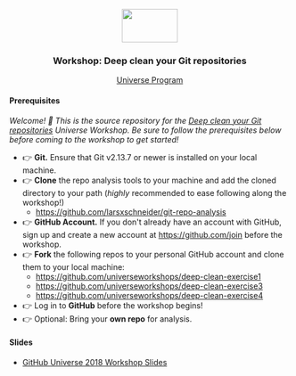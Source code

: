 <p align="center">
  <img src="https://user-images.githubusercontent.com/3791941/31036931-072760fe-a534-11e7-8cd7-0565bdc2727c.png" width="100" height="60">

  <h3 align="center">Workshop: Deep clean your Git repositories<br></h3>

  <p align="center">
    <a href="https://githubuniverse.com/">Universe Program</a>
  </p>
</p>

#### Prerequisites

_Welcome! :wave: This is the source repository for the [Deep clean your Git repositories](https://githubuniverse.com/workshops/#deep-clean-your-git-repositories) Universe Workshop. Be sure to follow the prerequisites below before coming to the workshop to get started!_

- :point_right: **Git.** Ensure that Git v2.13.7 or newer is installed on your local machine.
- :point_right: **Clone** the repo analysis tools to your machine and add the cloned directory to your path (*highly* recommended to ease following along the workshop!) 
  - https://github.com/larsxschneider/git-repo-analysis
- :point_right: **GitHub Account.** If you don't already have an account with GitHub, sign up and create a new account at https://github.com/join before the workshop.
- :point_right: **Fork** the following repos to your personal GitHub account and clone them to your local machine:
  - https://github.com/universeworkshops/deep-clean-exercise1
  - https://github.com/universeworkshops/deep-clean-exercise3
  - https://github.com/universeworkshops/deep-clean-exercise4
- :point_right: Log in to **GitHub** before the workshop begins!
- :point_right: Optional: Bring your **own repo** for analysis.

#### Slides
-  [GitHub Universe 2018 Workshop Slides](deep-clean-workshop.pdf)
